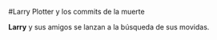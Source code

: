 #Larry Plotter y los commits de la muerte

**Larry** y sus amigos se lanzan a la búsqueda de sus movidas.
